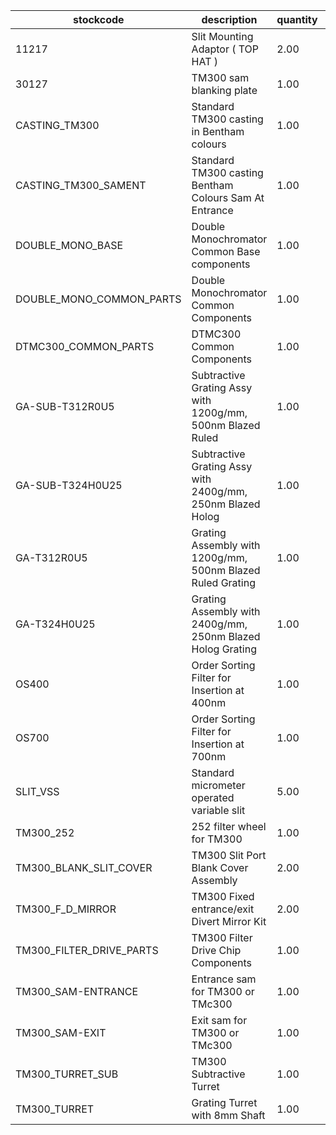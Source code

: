 |stockcode|description|quantity|location|
|---------|-----------|--------|--------|
|11217|Slit Mounting Adaptor ( TOP HAT )|2.00||
|30127|TM300 sam blanking plate|1.00||
|CASTING_TM300|Standard TM300 casting in Bentham colours|1.00||
|CASTING_TM300_SAMENT|Standard TM300 casting Bentham Colours Sam At Entrance|1.00||
|DOUBLE_MONO_BASE|Double Monochromator Common Base components|1.00||
|DOUBLE_MONO_COMMON_PARTS|Double Monochromator Common Components|1.00||
|DTMC300_COMMON_PARTS|DTMC300 Common Components|1.00||
|GA-SUB-T312R0U5|Subtractive Grating Assy with 1200g/mm, 500nm Blazed Ruled|1.00||
|GA-SUB-T324H0U25|Subtractive Grating Assy with 2400g/mm, 250nm Blazed Holog|1.00||
|GA-T312R0U5|Grating Assembly with 1200g/mm, 500nm Blazed Ruled Grating|1.00||
|GA-T324H0U25|Grating Assembly with 2400g/mm, 250nm Blazed Holog Grating|1.00||
|OS400|Order Sorting Filter for Insertion at 400nm|1.00||
|OS700|Order Sorting Filter for Insertion at 700nm|1.00||
|SLIT_VSS|Standard micrometer operated variable slit|5.00||
|TM300_252|252 filter wheel for TM300|1.00||
|TM300_BLANK_SLIT_COVER|TM300 Slit Port Blank Cover Assembly|2.00||
|TM300_F_D_MIRROR|TM300 Fixed entrance/exit Divert Mirror Kit|2.00||
|TM300_FILTER_DRIVE_PARTS|TM300 Filter Drive Chip Components|1.00||
|TM300_SAM-ENTRANCE|Entrance sam for TM300 or TMc300|1.00||
|TM300_SAM-EXIT|Exit sam for TM300 or TMc300|1.00||
|TM300_TURRET_SUB|TM300 Subtractive Turret|1.00||
|TM300_TURRET|Grating Turret with 8mm Shaft|1.00||
